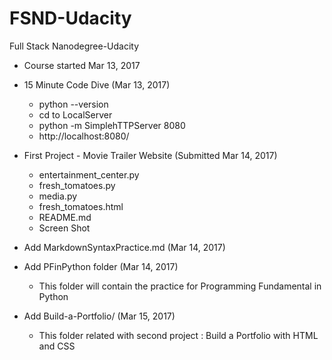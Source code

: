 # FSND-Udacity
Full Stack Nanodegree-Udacity

* Course started Mar 13, 2017

* 15 Minute Code Dive (Mar 13, 2017)
  - python --version
  - cd to LocalServer
  - python -m SimplehTTPServer 8080
  - http://localhost:8080/
  

* First Project - Movie Trailer Website (Submitted Mar 14, 2017)
  - entertainment_center.py
  - fresh_tomatoes.py
  - media.py
  - fresh_tomatoes.html
  - README.md
  - Screen Shot

* Add MarkdownSyntaxPractice.md (Mar 14, 2017)

* Add PFinPython folder (Mar 14, 2017)
  - This folder will contain the practice for Programming Fundamental in Python

* Add Build-a-Portfolio/ (Mar 15, 2017)
  - This folder related with second project : Build a Portfolio with HTML and CSS
